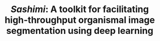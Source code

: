---
authors: '<strong>Schwartz, S. T.</strong>, & Alfaro, M. E.'
pubDate: 'Sep 06 2021'
title: '<em>Sashimi</em>: A toolkit for facilitating high-throughput organismal image segmentation using deep learning'
journal: 'Methods in Ecology and Evolution'
pages: '<em>12</em>(12), 2341-2354'
doi: 'https://doi.org/10.1111/2041-210X.13712'
doiOn: '[doi]'
pdf: 'https://www.researchgate.net/publication/354405611_Sashimi_A_toolkit_for_facilitating_high-throughput_organismal_image_segmentation_using_deep_learning'
pdfOn: '[pdf]'
github: 'https://github.com/ShawnTylerSchwartz/sashimi'
githubOn: '[GitHub]'
---